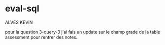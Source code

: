 # eval-sql
ALVES KEVIN

pour la question 3-query-3 j'ai fais un update sur le champ grade de la table assessment pour rentrer des notes.